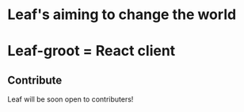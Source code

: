 # Leaf's aiming to change the world

# Leaf-groot = React client

## Contribute

Leaf will be soon open to contributers!
